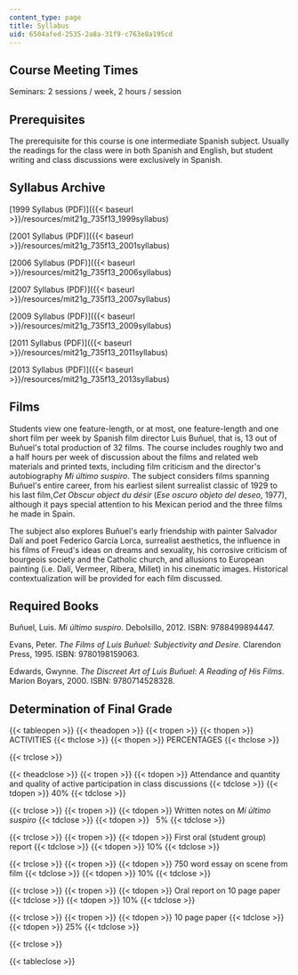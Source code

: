```yaml
---
content_type: page
title: Syllabus
uid: 6504afed-2535-2a8a-31f9-c763e8a195cd
---
```


Course Meeting Times
--------------------

Seminars: 2 sessions / week, 2 hours / session

Prerequisites
-------------

The prerequisite for this course is one intermediate Spanish subject. Usually the readings for the class were in both Spanish and English, but student writing and class discussions were exclusively in Spanish.

Syllabus Archive
----------------

[1999 Syllabus (PDF)]({{< baseurl >}}/resources/mit21g_735f13_1999syllabus)

[2001 Syllabus (PDF)]({{< baseurl >}}/resources/mit21g_735f13_2001syllabus)

[2006 Syllabus (PDF)]({{< baseurl >}}/resources/mit21g_735f13_2006syllabus)

[2007 Syllabus (PDF)]({{< baseurl >}}/resources/mit21g_735f13_2007syllabus)

[2009 Syllabus (PDF)]({{< baseurl >}}/resources/mit21g_735f13_2009syllabus)

[2011 Syllabus (PDF)]({{< baseurl >}}/resources/mit21g_735f13_2011syllabus)

[2013 Syllabus (PDF)]({{< baseurl >}}/resources/mit21g_735f13_2013syllabus)

Films
-----

Students view one feature-length, or at most, one feature-length and one short film per week by Spanish film director Luis Buñuel, that is, 13 out of Buñuel's total production of 32 films. The course includes roughly two and a half hours per week of discussion about the films and related web materials and printed texts, including film criticism and the director's autobiography _Mi último suspiro_. The subject considers films spanning Buñuel's entire career, from his earliest silent surrealist classic of 1929 to his last film,_Cet Obscur object du désir_ (_Ese oscuro objeto del deseo_, 1977), although it pays special attention to his Mexican period and the three films he made in Spain.

The subject also explores Buñuel's early friendship with painter Salvador Dalí and poet Federico García Lorca, surrealist aesthetics, the influence in his films of Freud's ideas on dreams and sexuality, his corrosive criticism of bourgeois society and the Catholic church, and allusions to European painting (i.e. Dalí, Vermeer, Ribera, Millet) in his cinematic images. Historical contextualization will be provided for each film discussed.

Required Books
--------------

Buñuel, Luis. _Mi último suspiro_. Debolsillo, 2012. ISBN: 9788499894447.

Evans, Peter. _The Films of Luis Buñuel: Subjectivity and Desire_. Clarendon Press, 1995. ISBN: 9780198159063.

Edwards, Gwynne. _The Discreet Art of Luis Buñuel: A Reading of His Films_. Marion Boyars, 2000. ISBN: 9780714528328.

Determination of Final Grade
----------------------------

{{< tableopen >}}
{{< theadopen >}}
{{< tropen >}}
{{< thopen >}}
ACTIVITIES
{{< thclose >}}
{{< thopen >}}
PERCENTAGES
{{< thclose >}}

{{< trclose >}}

{{< theadclose >}}
{{< tropen >}}
{{< tdopen >}}
Attendance and quantity and quality of active participation in class discussions
{{< tdclose >}}
{{< tdopen >}}
40%
{{< tdclose >}}

{{< trclose >}}
{{< tropen >}}
{{< tdopen >}}
Written notes on _Mí último suspiro_
{{< tdclose >}}
{{< tdopen >}}
  5%
{{< tdclose >}}

{{< trclose >}}
{{< tropen >}}
{{< tdopen >}}
First oral (student group) report
{{< tdclose >}}
{{< tdopen >}}
10%
{{< tdclose >}}

{{< trclose >}}
{{< tropen >}}
{{< tdopen >}}
750 word essay on scene from film
{{< tdclose >}}
{{< tdopen >}}
10%
{{< tdclose >}}

{{< trclose >}}
{{< tropen >}}
{{< tdopen >}}
Oral report on 10 page paper
{{< tdclose >}}
{{< tdopen >}}
10%
{{< tdclose >}}

{{< trclose >}}
{{< tropen >}}
{{< tdopen >}}
10 page paper
{{< tdclose >}}
{{< tdopen >}}
25%
{{< tdclose >}}

{{< trclose >}}

{{< tableclose >}}